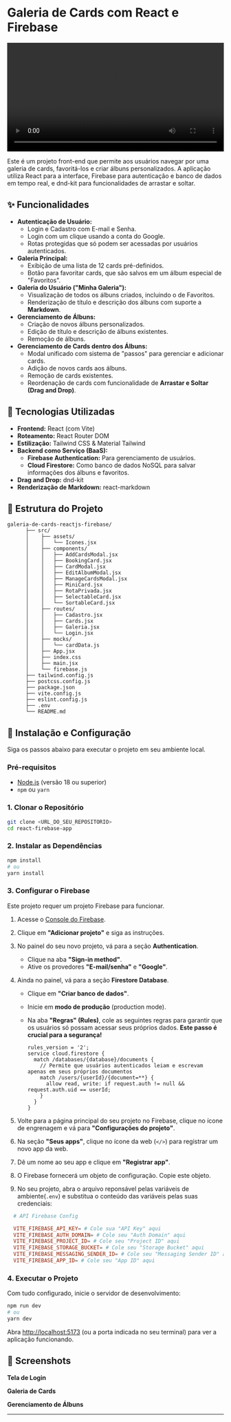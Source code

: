 # Galeria de Cards com React e Firebase

<video controls src="midia/video-demonstrativo.mp4" title="Vídeo Demonstrativo" width="100%"></video>

Este é um projeto front-end que permite aos usuários navegar por uma galeria de cards, favoritá-los e criar álbuns personalizados. A aplicação utiliza React para a interface, Firebase para autenticação e banco de dados em tempo real, e dnd-kit para funcionalidades de arrastar e soltar.

## ✨ Funcionalidades

- **Autenticação de Usuário:**
  - Login e Cadastro com E-mail e Senha.
  - Login com um clique usando a conta do Google.
  - Rotas protegidas que só podem ser acessadas por usuários autenticados.
- **Galeria Principal:**
  - Exibição de uma lista de 12 cards pré-definidos.
  - Botão para favoritar cards, que são salvos em um álbum especial de "Favoritos".
- **Galeria do Usuário ("Minha Galeria"):**
  - Visualização de todos os álbuns criados, incluindo o de Favoritos.
  - Renderização de título e descrição dos álbuns com suporte a **Markdown**.
- **Gerenciamento de Álbuns:**
  - Criação de novos álbuns personalizados.
  - Edição de título e descrição de álbuns existentes.
  - Remoção de álbuns.
- **Gerenciamento de Cards dentro dos Álbuns:**
  - Modal unificado com sistema de "passos" para gerenciar e adicionar cards.
  - Adição de novos cards aos álbuns.
  - Remoção de cards existentes.
  - Reordenação de cards com funcionalidade de **Arrastar e Soltar (Drag and Drop)**.

## 🚀 Tecnologias Utilizadas

- **Frontend:** React (com Vite)
- **Roteamento:** React Router DOM
- **Estilização:** Tailwind CSS & Material Tailwind
- **Backend como Serviço (BaaS):**
  - **Firebase Authentication:** Para gerenciamento de usuários.
  - **Cloud Firestore:** Como banco de dados NoSQL para salvar informações dos álbuns e favoritos.
- **Drag and Drop:** dnd-kit
- **Renderização de Markdown:** react-markdown

## 📂 Estrutura do Projeto

```
galeria-de-cards-reactjs-firebase/
      ├── src/
      │    ├── assets/
      │    │   └── Icones.jsx
      │    ├── components/
      │    │   ├── AddCardsModal.jsx
      │    │   ├── BookingCard.jsx
      │    │   ├── CardModal.jsx
      │    │   ├── EditAlbumModal.jsx
      │    │   ├── ManageCardsModal.jsx
      │    │   ├── MiniCard.jsx
      │    │   ├── RotaPrivada.jsx
      │    │   ├── SelectableCard.jsx
      │    │   └── SortableCard.jsx
      │    ├── routes/
      │    │   ├── Cadastro.jsx
      │    │   ├── Cards.jsx
      │    │   ├── Galeria.jsx
      │    │   └── Login.jsx
      │    ├── mocks/
      │    │   └── cardData.js
      │    ├── App.jsx
      │    ├── index.css
      │    ├── main.jsx
      │    └── firebase.js
      ├── tailwind.config.js
      ├── postcss.config.js
      ├── package.json
      ├── vite.config.js
      ├── eslint.config.js
      ├── .env
      └── README.md
```

## 🔧 Instalação e Configuração

Siga os passos abaixo para executar o projeto em seu ambiente local.

### Pré-requisitos

- [Node.js](https://nodejs.org/en/) (versão 18 ou superior)
- `npm` ou `yarn`

### 1\. Clonar o Repositório

```bash
git clone <URL_DO_SEU_REPOSITORIO>
cd react-firebase-app
```

### 2\. Instalar as Dependências

```bash
npm install
# ou
yarn install
```

### 3\. Configurar o Firebase

Este projeto requer um projeto Firebase para funcionar.

1. Acesse o [Console do Firebase](https://console.firebase.google.com/).

2. Clique em **"Adicionar projeto"** e siga as instruções.

3. No painel do seu novo projeto, vá para a seção **Authentication**.

      - Clique na aba **"Sign-in method"**.
      - Ative os provedores **"E-mail/senha"** e **"Google"**.

4. Ainda no painel, vá para a seção **Firestore Database**.

      - Clique em **"Criar banco de dados"**.
      - Inicie em **modo de produção** (production mode).
      - Na aba **"Regras" (Rules)**, cole as seguintes regras para garantir que os usuários só possam acessar seus próprios dados. **Este passo é crucial para a segurança\!**

        ```
        rules_version = '2';
        service cloud.firestore {
          match /databases/{database}/documents {
            // Permite que usuários autenticados leiam e escrevam apenas em seus próprios documentos
            match /users/{userId}/{document=**} {
              allow read, write: if request.auth != null && request.auth.uid == userId;
            }
          }
        }
        ```

5. Volte para a página principal do seu projeto no Firebase, clique no ícone de engrenagem e vá para **"Configurações do projeto"**.

6. Na seção **"Seus apps"**, clique no ícone da web (`</>`) para registrar um novo app da web.

7. Dê um nome ao seu app e clique em **"Registrar app"**.

8. O Firebase fornecerá um objeto de configuração. Copie este objeto.

9. No seu projeto, abra o arquivo reponsável pelas variáveis de ambiente(`.env`) e substitua o conteúdo das variáveis pelas suas credenciais:

```conf
  # API Firebase Config

  VITE_FIREBASE_API_KEY= # Cole sua "API Key" aqui
  VITE_FIREBASE_AUTH_DOMAIN= # Cole seu "Auth Domain" aqui
  VITE_FIREBASE_PROJECT_ID= # Cole seu "Project ID" aqui
  VITE_FIREBASE_STORAGE_BUCKET= # Cole seu "Storage Bucket" aqui
  VITE_FIREBASE_MESSAGING_SENDER_ID= # Cole seu "Messaging Sender ID" aqui
  VITE_FIREBASE_APP_ID= # Cole seu "App ID" aqui
```

### 4\. Executar o Projeto

Com tudo configurado, inicie o servidor de desenvolvimento:

```bash
npm run dev
# ou
yarn dev
```

Abra [http://localhost:5173](https://www.google.com/search?q=http://localhost:5173) (ou a porta indicada no seu terminal) para ver a aplicação funcionando.

## 📸 Screenshots

**Tela de Login**


**Galeria de Cards**


**Gerenciamento de Álbuns**


-----
